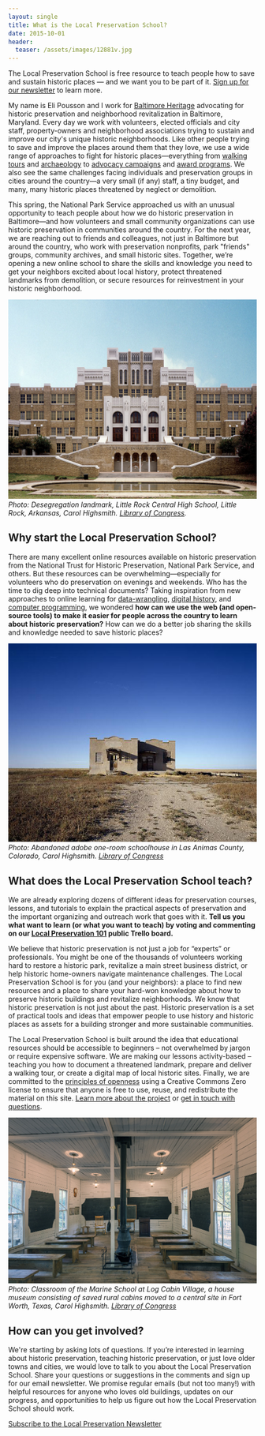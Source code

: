 ```yaml
---
layout: single
title: What is the Local Preservation School?
date: 2015-10-01
header:
  teaser: /assets/images/12881v.jpg
---
```

The Local Preservation School is free resource to teach people how to save and sustain historic places — and we want you to be part of it. [Sign up for our newsletter](https://tinyletter.com/localpreservation) to learn more.

My name is Eli Pousson and I work for [Baltimore Heritage](https://baltimoreheritage.org/) advocating for historic preservation and neighborhood revitalization in Baltimore, Maryland. Every day we work with volunteers, elected officials and city staff, property-owners and neighborhood associations trying to sustain and improve our city's unique historic neighborhoods. Like other people trying to save and improve the places around them that they love, we use a wide range of approaches to fight for historic places—everything from [walking tours](https://baltimoreheritage.org/tours/) and [archaeology](https://baltimoreheritage.org/archeology/) to [advocacy campaigns](https://baltimoreheritage.org/preservation/) and [award programs](https://baltimoreheritage.org/awards/). We also see the same challenges facing individuals and preservation groups in cities around the country—a very small (if any) staff, a tiny budget, and many, many historic places threatened by neglect or demolition.

This spring, the National Park Service approached us with an unusual opportunity to teach people about how we do historic preservation in Baltimore—and how volunteers and small community organizations can use historic preservation in communities around the country. For the next year, we are reaching out to friends and colleagues, not just in Baltimore but around the country, who work with preservation nonprofits, park "friends" groups, community archives, and small historic sites. Together, we’re opening a new online school to share the skills and knowledge you need to get your neighbors excited about local history, protect threatened landmarks from demolition, or secure resources for reinvestment in your historic neighborhood.

![Desegregation landmark, Little Rock Central High School, Little Rock, Arkansas](/assets/images/12881v.jpg)
_Photo: Desegregation landmark, Little Rock Central High School, Little Rock, Arkansas, Carol Highsmith. [Library of Congress](https://www.loc.gov/pictures/highsm.12881/resource/)._

## Why start the Local Preservation School?

There are many excellent online resources available on historic preservation from the National Trust for Historic Preservation, National Park Service, and others. But these resources can be overwhelming—especially for volunteers who do preservation on evenings and weekends. Who has the time to dig deep into technical documents? Taking inspiration from new approaches to online learning for [data-wrangling](http://schoolofdata.org), [digital history](http://programminghistorian.org/), and [computer programming](https://www.codecademy.com/), we wondered **how can we use the web (and open-source tools) to make it easier for people across the country to learn about historic preservation?** How can we do a better job sharing the skills and knowledge needed to save historic places?

![Abandoned adobe one-room schoolhouse in Las Animas County, Colorado](/assets/images/15246r.jpg)
_Photo: Abandoned adobe one-room schoolhouse in Las Animas County, Colorado, Carol Highsmith. [Library of Congress](https://www.loc.gov/pictures/item/2011633439/resource/)_

## What does the Local Preservation School teach?

We are already exploring dozens of different ideas for preservation courses, lessons, and tutorials to explain the practical aspects of preservation and the important organizing and outreach work that goes with it. **Tell us you what want to learn (or what you want to teach) by voting and commenting on our [Local Preservation 101](https://trello.com/b/dxqnRFsi/local-preservation-101) public Trello board.**

We believe that historic preservation is not just a job for “experts” or professionals. You might be one of the thousands of volunteers working hard to restore a historic park, revitalize a main street business district, or help historic home-owners navigate maintenance challenges. The Local Preservation School is for you (and your neighbors): a place to find new resources and a place to share your hard-won knowledge about how to preserve historic buildings and revitalize neighborhoods. We know that historic preservation is not just about the past. Historic preservation is a set of practical tools and ideas that empower people to use history and historic places as assets for a building stronger and more sustainable communities.

The Local Preservation School is built around the idea that educational resources should be accessible to beginners – not overwhelmed by jargon or require expensive software. We are making our lessons activity-based – teaching you how to document a threatened landmark, prepare and deliver a walking tour, or create a digital map of local historic sites. Finally, we are committed to the [principles of openness](http://openglam.org/principles/) using a Creative Commons Zero license to ensure that anyone is free to use, reuse, and redistribute the material on this site. [Learn more about the project](%7B%7Bsite.url%7D%7D/about) or [get in touch with questions](https://baltimoreheritage.org/contact).

![Classroom of the Marine School at Log Cabin Village, a house museum consisting of saved rural cabins moved to a central site in Fort Worth, Texas](/assets/images/30602v.jpg)
_Photo: Classroom of the Marine School at Log Cabin Village, a house museum consisting of saved rural cabins moved to a central site in Fort Worth, Texas, Carol Highsmith. [Library of Congress](https://www.loc.gov/pictures/item/2015630838/resource/)_

## How can you get involved?

We're starting by asking lots of questions. If you’re interested in learning about historic preservation, teaching historic preservation, or just love older towns and cities, we would love to talk to you about the Local Preservation School. Share your questions or suggestions in the comments and sign up for our email newsletter. We promise regular emails (but not too many!) with helpful resources for anyone who loves old buildings, updates on our progress, and opportunities to help us figure out how the Local Preservation School should work.

<a href="https://tinyletter.com/localpreservation" class="button">Subscribe to the Local Preservation Newsletter</a>
